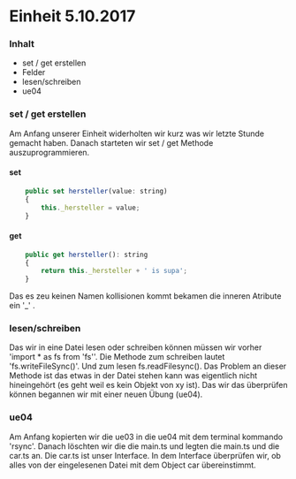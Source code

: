 # Einheit 5.10.2017

### Inhalt
- set / get erstellen
- Felder
- lesen/schreiben
- ue04

### set / get erstellen

Am Anfang unserer Einheit widerholten wir kurz was wir letzte Stunde gemacht haben. Danach starteten wir set / get Methode auszuprogrammieren.  

#### set

```JavaScript
    public set hersteller(value: string)
    {
        this._hersteller = value;
    }
```


#### get

```JavaScript
    public get hersteller(): string
    {
        return this._hersteller + ' is supa';
    }
```


Das es zeu keinen Namen kollisionen kommt bekamen die inneren Atribute ein '_' .

### lesen/schreiben  
  
Das wir in eine Datei lesen oder schreiben können müssen wir vorher 'import * as fs from 'fs''. Die Methode zum schreiben lautet 'fs.writeFileSync()'. Und zum lesen fs.readFilesync(). Das Problem an dieser Methode ist das etwas in der Datei stehen kann was eigentlich nicht hineingehört (es geht weil es kein Objekt von xy ist). Das wir das überprüfen können begannen wir mit einer neuen Übung (ue04).  

### ue04

Am Anfang kopierten wir die ue03 in die ue04 mit dem terminal kommando 'rsync'. Danach löschten wir die die main.ts und legten die main.ts und die car.ts an. Die car.ts ist unser Interface. In dem Interface überprüfen wir, ob alles von der eingelesenen Datei mit dem Object car übereinstimmt. 
